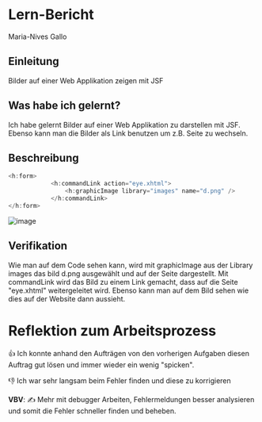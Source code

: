 # Lern-Bericht
Maria-Nives Gallo

## Einleitung
Bilder auf einer Web Applikation zeigen mit JSF

## Was habe ich gelernt?

Ich habe gelernt Bilder auf einer Web Applikation zu darstellen mit JSF. Ebenso kann man die Bilder als Link benutzen um z.B. Seite zu wechseln.

## Beschreibung

``` Java
<h:form>
            <h:commandLink action="eye.xhtml">
                <h:graphicImage library="images" name="d.png" />
            </h:commandLink>
</h:form>
```
![image](https://user-images.githubusercontent.com/100756109/187171663-64861220-2b93-49bb-a3af-791d7ba97e23.png)

## Verifikation

Wie man auf dem Code sehen kann, wird mit graphicImage aus der Library images das bild d.png ausgewählt und auf der Seite dargestellt. 
Mit commandLink wird das Bild zu einem Link gemacht, dass auf die Seite "eye.xhtml" weitergeleitet wird.
Ebenso kann man auf dem Bild sehen wie dies auf der Website dann aussieht.

# Reflektion zum Arbeitsprozess

👍 Ich konnte anhand den Aufträgen von den vorherigen Aufgaben diesen Auftrag gut lösen und immer wieder ein wenig "spicken".

👎 Ich war sehr langsam beim Fehler finden und diese zu korrigieren

**VBV**: ✍️ Mehr mit debugger Arbeiten, Fehlermeldungen besser analysieren und somit die Fehler schneller finden und beheben.
